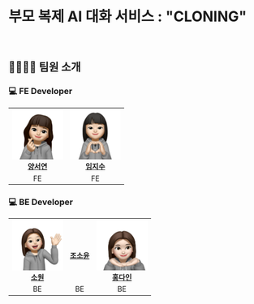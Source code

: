 # 부모 복제 AI 대화 서비스 : "CLONING"

<br/>

<h2>👩‍👩‍👧‍👧 팀원 소개</h2>

<h3>💻 FE Developer</h3>

<table>
  <tbody>
    <tr>
      <td align="center">
        <a href="https://github.com/yangsy02"><img src="./image/seoyeon.png" width="100px;" alt=""/><br /><b>양서연</b></a><br />
      </td>
      <td align="center">
        <a href="https://github.com/jisooooooooooo"><img src="./image/jisoo.png" width="100px;" alt=""/><br /><b>임지수</b></a><br />
      </td>
    </tr>
    <tr>
      <td align="center">FE</td>
      <td align="center">FE</td>
    </tr>
  </tbody>
</table>

<h3>💻 BE Developer</h3>
<table>
  <tbody>
    <tr>
      <td align="center">
        <a href="https://github.com/cherishwish"><img src="./image/won.png" width="100px;" alt=""/><br /><b>소원</b></a><br />
      </td>
      <td align="center">
        <a href="https://github.com/soyoon1"><img src="./image/soyoon.png" width="100px;" alt=""/><br /><b>조소윤</b></a><br />
      </td>
      <td align="center">
        <a href="https://github.com/Soibecameit
"><img src="./image/dain.png" width="100px;" alt=""/><br /><b>홍다인</b></a><br />
      </td>
    </tr>
    <tr>
      <td align="center">BE</td>
      <td align="center">BE</td>
      <td align="center">BE</td>
    </tr>
  </tbody>
</table>
<br/>


